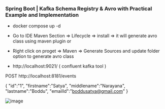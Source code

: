 ### Spring Boot | Kafka Schema Registry & Avro with Practical Example and Implementation

* docker compose up -d

* Go to IDE Maven Section => Lifecycle => install => it will generate avro class using maven plugin
  or
* Right click on proget => Maven => Generate Sources and update folder option to generate avro class

* http://localhost:9021/ ( confluent kafka tool )


POST http://localhost:8181/events
 
{
    "id":"1",
    "firstname":"Satya",
    "middlename":"Narayana",
    "lastname":"Boddu",
    "emailId":"boddusatya@gmail.com"
}

![image](https://github.com/BodduSatya/Spring-Boot/assets/24984593/10742740-9892-4ff8-8060-e21e1458f854)



